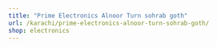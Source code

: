 ```yaml
---
title: "Prime Electronics Alnoor Turn sohrab goth"
url: /karachi/prime-electronics-alnoor-turn-sohrab-goth/
shop: electronics
---
```

